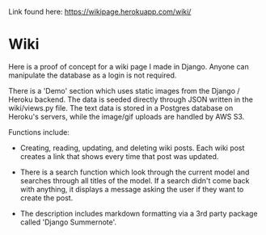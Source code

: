 Link found here: https://wikipage.herokuapp.com/wiki/

# Wiki

Here is a proof of concept for a wiki page I made in Django. Anyone can manipulate the database as a login is not required.

There is a 'Demo' section which uses static images from the Django / Heroku backend. The data is seeded directly through JSON written in the wiki/views.py file. The text data is stored in a Postgres database on Heroku's servers, while the image/gif uploads are handled by AWS S3.

Functions include:

- Creating, reading, updating, and deleting wiki posts. Each wiki post creates a link that shows every time that post was updated.

- There is a search function which look through the current model and searches through all titles of the model. If a search didn't come back with anything, it displays a message asking the user if they want to create the post.

- The description includes markdown formatting via a 3rd party package called 'Django Summernote'.
